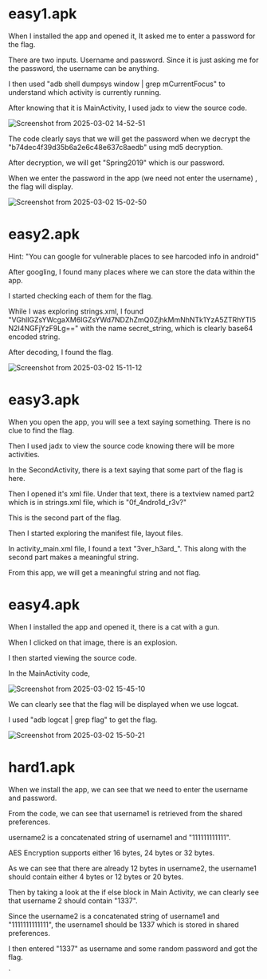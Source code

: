 # easy1.apk
When I installed the app and opened it, It asked me to enter a password for the flag.

There are two inputs. Username and password. Since it is just asking me for the password, the username can be anything.

I then used "adb shell dumpsys window | grep mCurrentFocus" to understand which activity is currently running. 

After knowing that it is MainActivity, I used jadx to view the source code.

![Screenshot from 2025-03-02 14-52-51](https://github.com/user-attachments/assets/7020f7a3-8af8-4b83-a512-3c7813547a82)

The code clearly says that we will get the password when we decrypt the "b74dec4f39d35b6a2e6c48e637c8aedb" using md5 decryption.

After decryption, we will get "Spring2019" which is our password. 

When we enter the password in the app (we need not enter the username) , the flag will display.

![Screenshot from 2025-03-02 15-02-50](https://github.com/user-attachments/assets/28ca4c08-1af8-4534-a5fa-d57bbbf2ecc3)

# easy2.apk
Hint: "You can google for vulnerable places to see harcoded info in android" 

After googling, I found many places where we can store the data within the app.

I started checking each of them for the flag.

While I was exploring strings.xml, I found "VGhlIGZsYWcgaXM6IGZsYWd7NDZhZmQ0ZjhkMmNhNTk1YzA5ZTRhYTI5N2I4NGFjYzF9Lg==" with the name secret_string, which is clearly base64 encoded string.

After decoding, I found the flag.

![Screenshot from 2025-03-02 15-11-12](https://github.com/user-attachments/assets/07a80c63-c6ad-4c4e-8198-ba500464f28c)

# easy3.apk
When you open the app, you will see a text saying something. There is no clue to find the flag. 

Then I used jadx to view the source code knowing there will be more activities.

In the SecondActivity, there is a text saying that some part of the flag is here.

Then I opened it's xml file. Under that text, there is a textview named part2 which is in strings.xml file, which is "0f_4ndro1d_r3v?"

This is the second part of the flag.

Then I started exploring the manifest file, layout files.

In activity_main.xml file, I found a text "3ver_h3ard_". This along with the second part makes a meaningful string.

From this app, we will get a meaningful string and not flag.

# easy4.apk
When I installed the app and opened it, there is a cat with a gun.

When I clicked on that image, there is an explosion.

I then started viewing the source code. 

In the MainActivity code,

![Screenshot from 2025-03-02 15-45-10](https://github.com/user-attachments/assets/d0e5c541-406e-4f62-b9db-89a0ffa8c684)

We can clearly see that the flag will be displayed when we use logcat.

I used "adb logcat | grep flag" to get the flag.

![Screenshot from 2025-03-02 15-50-21](https://github.com/user-attachments/assets/4ae2e7d6-8538-48dd-8257-26057e3275be)

# hard1.apk
When we install the app, we can see that we need to enter the username and password.

From the code, we can see that username1 is retrieved from the shared preferences.

username2 is a concatenated string of username1 and "111111111111".

AES Encryption supports either 16 bytes, 24 bytes or 32 bytes.

As we can see that there are already 12 bytes in username2, the username1 should contain either 4 bytes or 12 bytes or 20 bytes.

Then by taking a look at the if else block in Main Activity, we can clearly see that username 2 should contain "1337".

Since the username2 is a concatenated string of username1 and "1111111111111", the username1 should be 1337 which is stored in shared preferences.

I then entered "1337" as username and some random password and got the flag. 

`  





